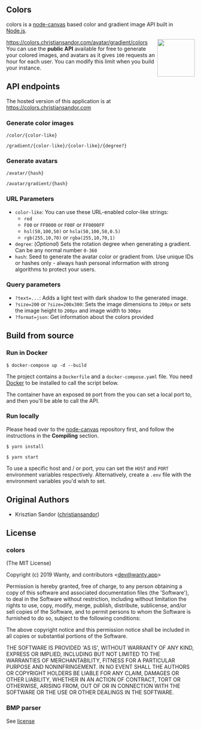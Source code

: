 Colors
------

colors is a [node-canvas](https://github.com/Automattic/node-canvas) based color and gradient image API built
in [Node.js](http://nodejs.org).

<img src="https://i.imgur.com/TNuedJZ.jpg" align="right" height="100" width="100">

https://colors.christiansandor.com/avatar/gradient/colors <br>
You can use the **public API** available for free to generate your colored images, and avatars as it gives `100`
requests an hour for each user. You can modify this limit when you build your instance.

## API endpoints

The hosted version of this application is at <br>
https://colors.christiansandor.com

### Generate color images

```
/color/{color-like}
```

```
/gradient/{color-like}/{color-like}/{degree?}
```

### Generate avatars

```
/avatar/{hash}
```

```
/avatar/gradient/{hash}
```

### URL Parameters

- `color-like`: You can use these URL-enabled color-like strings:
    - `red`
    - `F00` or `FF0000` or `F00F` or `FF0000FF`
    - `hsl(50,100,50)` or `hsla(50,100,50,0.5)`
    - `rgb(255,10,70)` or `rgba(255,10,70,1)`
- `degree`: (*Optional*) Sets the rotation degree when generating a gradient. Can be any normal number `0-360`
- `hash`: Seed to generate the avatar color or gradient from. Use unique IDs or hashes only - always hash personal
          information with strong algorithms to protect your users.


### Query parameters

- `?text=...`: Adds a light text with dark shadow to the generated image.
- `?size=200` or `?size=200x300`: Sets the image dimensions to `200px` or sets the image height to `200px` and image width to `300px`
- `?format=json`: Get information about the colors provided

## Build from source

### Run in Docker

```
$ docker-compose up -d --build
```

The project contains a `Dockerfile` and a `docker-compose.yaml` file.
You need [Docker](https://www.docker.com) to be installed to call the script below.

The container have an exposed `80` port from the you can set a local port to, and then you'll be able to call the API.

### Run locally

Please head over to the [node-canvas](https://github.com/Automattic/node-canvas) repository first, and follow the
instructions in the **Compiling** section.


```
$ yarn install
```

```
$ yarn start
```


To use a specific host and / or port, you can set the `HOST` and `PORT` environment variables respectively.
Alternatively, create a `.env` file with the environment variables you'd wish to set.

## Original Authors

- Krisztian Sandor ([christiansandor](https://github.com/christiansandor))

## License

### colors

(The MIT License)

Copyright (c) 2019 Wanty, and contributors <[dev@wanty.app](mailto:dev@wanty.app)>

Permission is hereby granted, free of charge, to any person obtaining a copy of this software and associated documentation files (the 'Software'), to deal in the Software without restriction, including without limitation the rights to use, copy, modify, merge, publish, distribute, sublicense, and/or sell copies of the Software, and to permit persons to whom the Software is furnished to do so, subject to the following conditions:

The above copyright notice and this permission notice shall be included in all copies or substantial portions of the Software.

THE SOFTWARE IS PROVIDED 'AS IS', WITHOUT WARRANTY OF ANY KIND, EXPRESS OR IMPLIED, INCLUDING BUT NOT LIMITED TO THE WARRANTIES OF MERCHANTABILITY, FITNESS FOR A PARTICULAR PURPOSE AND NONINFRINGEMENT. IN NO EVENT SHALL THE AUTHORS OR COPYRIGHT HOLDERS BE LIABLE FOR ANY CLAIM, DAMAGES OR OTHER LIABILITY, WHETHER IN AN ACTION OF CONTRACT, TORT OR OTHERWISE, ARISING FROM, OUT OF OR IN CONNECTION WITH THE SOFTWARE OR THE USE OR OTHER DEALINGS IN THE SOFTWARE.

### BMP parser

See [license](bmp/LICENCE.md)

